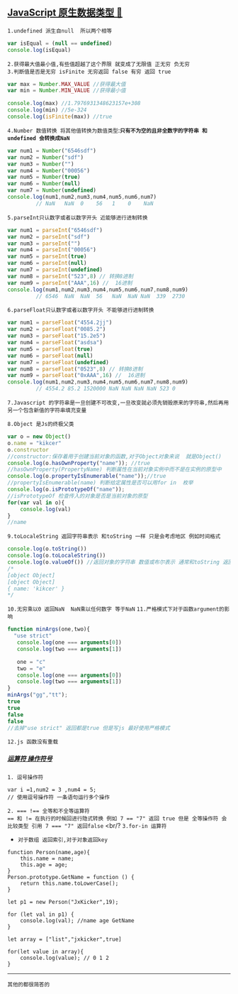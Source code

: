 <a id="top" href="#top">JavaScript 原生数据类型  :maple_leaf:</a> 
----
`1.undefined 派生自null  所以两个相等`
```javascript
var isEqual = (null == undefined)
console.log(isEqual)

```
`2.获得最大值最小值,有些值超越了这个界限 就变成了无限值 正无穷 负无穷 ` <br/>
`3.判断值是否是无穷 isFinite 无穷返回 false 有穷 返回 true `
```javascript
var max = Number.MAX_VALUE //获得最大值
var min = Number.MIN_VALUE //获得最小值

console.log(max) //1.7976931348623157e+308
console.log(min) //5e-324
console.log(isFinite(max)) //true
```
`4.Number 数值转换 将其他值转换为数值类型`:**`只有不为空的且非全数字的字符串 和 undefined 会转换成NaN`**
```javascript
var num1 = Number("6546sdf")
var num2 = Number("sdf")
var num3 = Number("")
var num4 = Number("00056")
var num5 = Number(true)
var num6 = Number(null)
var num7 = Number(undefined)
console.log(num1,num2,num3,num4,num5,num6,num7) 
         // NaN   NaN  0    56   1    0    NaN
```
`5.parseInt只认数字或者以数字开头 近能够进行进制转换`
```javascript
var num1 = parseInt("6546sdf")
var num2 = parseInt("sdf")
var num3 = parseInt("")
var num4 = parseInt("00056")
var num5 = parseInt(true)
var num6 = parseInt(null)
var num7 = parseInt(undefined)
var num8 = parseInt("523",8) // 转换8进制
var num9 = parseInt("AAA",16) //  16进制
console.log(num1,num2,num3,num4,num5,num6,num7,num8,num9) 
         // 6546  NaN  NaN  56   NaN  NaN NaN  339  2730
```
`6.parseFloat只认数字或者以数字开头 不能够进行进制转换`
```javascript
var num1 = parseFloat("4554.2jj")
var num2 = parseFloat("0085.2")
var num3 = parseFloat("15.2e5")
var num4 = parseFloat("asdsa")
var num5 = parseFloat(true)
var num6 = parseFloat(null)
var num7 = parseFloat(undefined)
var num8 = parseFloat("0523",8) // 转换8进制
var num9 = parseFloat("0xAAA",16) //  16进制
console.log(num1,num2,num3,num4,num5,num6,num7,num8,num9) 
         // 4554.2 85.2 1520000 NaN NaN NaN NaN 523 0
```
`7.Javascript 的字符串是一旦创建不可改变,一旦改变就必须先销毁原来的字符串,然后再用另一个包含新值的字符串填充变量`

`8.Object 是Js的终极父类`
```javascript
var o = new Object()
o.name = "kikcer"
o.constructor    
//constructor:保存着用于创建当前对象的函数,对于Object对象来说  就是Object()
console.log(o.hasOwnProperty("name")); //true
//hasOwnProperty(PropertyName) 判断属性在当前对象实例中而不是在实例的原型中
console.log(o.propertyIsEnumerable("name"));//true
//propertyIsEnumerable(name) 判断给定属性是否可以用for in  枚举
console.log(o.isPrototypeOf("name"));
//isPrototypeOf 检查传入的对象是否是当前对象的原型
for(var val in o){
    console.log(val)
}
//name
```
`9.toLocaleString 返回字符串表示 和toString 一样 只是会考虑地区 例如时间格式`
```javascript
console.log(o.toString())
console.log(o.toLocaleString()) 
console.log(o.valueOf()) //返回对象的字符串 数值或布尔表示 通常和toString 返回值一样
/*
[object Object]
[object Object]
{ name: 'kikcer' }
*/
```
`10.无穷乘以0 返回NaN  NaN乘以任何数字 等于NaN`
`11.严格模式下对于函数argument的影响`
```javascript
function minArgs(one,two){
  "use strict"
   console.log(one === arguments[0])
   console.log(two === arguments[1])

   one = "c"
   two = "e"
   console.log(one === arguments[0])
   console.log(two === arguments[1])
}
minArgs("gg","tt");
true
true
false
false
//去掉"use strict" 返回都是true 但是写js 最好使用严格模式
```
`12.js 函数没有重载`

##### [运算符 操作符号](#top)
`1. 逗号操作符`
```node
var i =1,num2 = 3 ,num4 = 5;
// 使用逗号操作符 一条语句运行多个操作
```
`2. === !== 全等和不全等运算符` <br/>
`== 和 != 在执行的时候回进行隐式转换 例如 7 == "7" 返回 true 但是 全等操作符 会比较类型 引用 7 === "7" 返回false`
<br/?
`3.for-in 运算符`
* `对于数组 返回索引,对于对象返回key`
```node
function Person(name,age){
    this.name = name;
    this.age = age;
}
Person.prototype.GetName = function () {
    return this.name.toLowerCase();
}

let p1 = new Person("JxKicker",19);

for (let val in p1) {
    console.log(val); //name age GetName
}

let array = ["list","jxkicker",true]

for(let value in array){
    console.log(value); // 0 1 2
}
```
-----
`其他的都很简答的`

